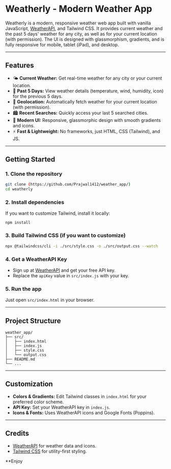 # Weatherly - Modern Weather App

Weatherly is a modern, responsive weather web app built with vanilla JavaScript, [WeatherAPI](https://www.weatherapi.com/), and Tailwind CSS. It provides current weather and the past 5 days' weather for any city, as well as for your current location (with permission). The UI is designed with glassmorphism, gradients, and is fully responsive for mobile, tablet (iPad), and desktop.

---

## Features

- 🌤️ **Current Weather:** Get real-time weather for any city or your current location.
- 📅 **Past 5 Days:** View weather details (temperature, wind, humidity, icon) for the previous 5 days.
- 📍 **Geolocation:** Automatically fetch weather for your current location (with permission).
- 🏙️ **Recent Searches:** Quickly access your last 5 searched cities.
- 💎 **Modern UI:** Responsive, glassmorphic design with smooth gradients and icons.
- ⚡ **Fast & Lightweight:** No frameworks, just HTML, CSS (Tailwind), and JS.

---



## Getting Started

### 1. Clone the repository

```bash
git clone (https://github.com/Prajwal1412/weather_app/)
cd weatherly
```

### 2. Install dependencies

If you want to customize Tailwind, install it locally:

```
npm install
```

### 3. Build Tailwind CSS (if you want to customize)

```bash
npx @tailwindcss/cli -i ./src/style.css -o ./src/output.css --watch
```

### 4. Get a WeatherAPI Key

- Sign up at [WeatherAPI](https://www.weatherapi.com/) and get your free API key.
- Replace the `apiKey` value in `src/index.js` with your key.

### 5. Run the app

Just open `src/index.html` in your browser.

---

## Project Structure

```
weather_app/
├── src/
│   ├── index.html
│   ├── index.js
│   ├── style.css
│   └── output.css
├── README.md
└── ...
```

---

## Customization

- **Colors & Gradients:** Edit Tailwind classes in `index.html` for your preferred color scheme.
- **API Key:** Set your WeatherAPI key in `index.js`.
- **Icons & Fonts:** Uses WeatherAPI icons and Google Fonts (Poppins).

---

## Credits

- [WeatherAPI](https://www.weatherapi.com/) for weather data and icons.
- [Tailwind CSS](https://tailwindcss.com/) for utility-first styling.



**Enjoy
